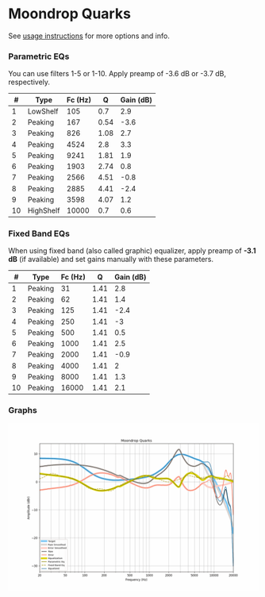 # Moondrop Quarks
See [usage instructions](https://github.com/jaakkopasanen/AutoEq#usage) for more options and info.

### Parametric EQs
You can use filters 1-5 or 1-10. Apply preamp of -3.6 dB or -3.7 dB, respectively.

|   # | Type      |   Fc (Hz) |    Q |   Gain (dB) |
|-----|-----------|-----------|------|-------------|
|   1 | LowShelf  |       105 | 0.7  |         2.9 |
|   2 | Peaking   |       167 | 0.54 |        -3.6 |
|   3 | Peaking   |       826 | 1.08 |         2.7 |
|   4 | Peaking   |      4524 | 2.8  |         3.3 |
|   5 | Peaking   |      9241 | 1.81 |         1.9 |
|   6 | Peaking   |      1903 | 2.74 |         0.8 |
|   7 | Peaking   |      2566 | 4.51 |        -0.8 |
|   8 | Peaking   |      2885 | 4.41 |        -2.4 |
|   9 | Peaking   |      3598 | 4.07 |         1.2 |
|  10 | HighShelf |     10000 | 0.7  |         0.6 |

### Fixed Band EQs
When using fixed band (also called graphic) equalizer, apply preamp of **-3.1 dB** (if available) and set gains manually with these parameters.

|   # | Type    |   Fc (Hz) |    Q |   Gain (dB) |
|-----|---------|-----------|------|-------------|
|   1 | Peaking |        31 | 1.41 |         2.8 |
|   2 | Peaking |        62 | 1.41 |         1.4 |
|   3 | Peaking |       125 | 1.41 |        -2.4 |
|   4 | Peaking |       250 | 1.41 |        -3   |
|   5 | Peaking |       500 | 1.41 |         0.5 |
|   6 | Peaking |      1000 | 1.41 |         2.5 |
|   7 | Peaking |      2000 | 1.41 |        -0.9 |
|   8 | Peaking |      4000 | 1.41 |         2   |
|   9 | Peaking |      8000 | 1.41 |         1.3 |
|  10 | Peaking |     16000 | 1.41 |         2.1 |

### Graphs
![](./Moondrop%20Quarks.png)
